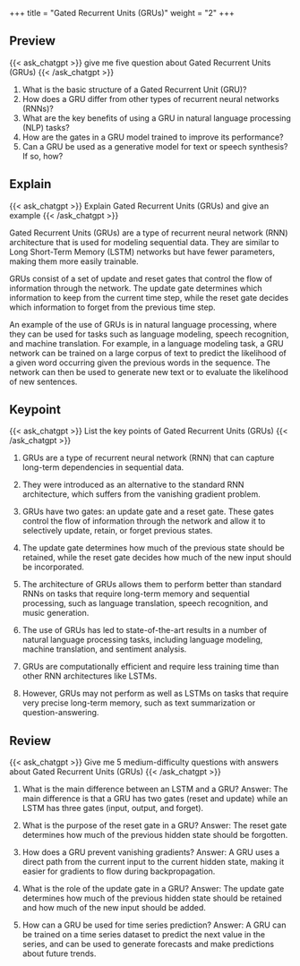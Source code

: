 +++
title = "Gated Recurrent Units (GRUs)"
weight = "2"
+++
## Preview
{{< ask_chatgpt >}}
give me five question about Gated Recurrent Units (GRUs)
{{< /ask_chatgpt >}}

1. What is the basic structure of a Gated Recurrent Unit (GRU)? 
2. How does a GRU differ from other types of recurrent neural networks (RNNs)? 
3. What are the key benefits of using a GRU in natural language processing (NLP) tasks? 
4. How are the gates in a GRU model trained to improve its performance? 
5. Can a GRU be used as a generative model for text or speech synthesis? If so, how?   

## Explain
{{< ask_chatgpt >}}
Explain Gated Recurrent Units (GRUs) and give an example
{{< /ask_chatgpt >}}

Gated Recurrent Units (GRUs) are a type of recurrent neural network (RNN) architecture that is used for modeling sequential data. They are similar to Long Short-Term Memory (LSTM) networks but have fewer parameters, making them more easily trainable.

GRUs consist of a set of update and reset gates that control the flow of information through the network. The update gate determines which information to keep from the current time step, while the reset gate decides which information to forget from the previous time step.

An example of the use of GRUs is in natural language processing, where they can be used for tasks such as language modeling, speech recognition, and machine translation. For example, in a language modeling task, a GRU network can be trained on a large corpus of text to predict the likelihood of a given word occurring given the previous words in the sequence. The network can then be used to generate new text or to evaluate the likelihood of new sentences.   

## Keypoint
{{< ask_chatgpt >}}
List the key points of Gated Recurrent Units (GRUs)
{{< /ask_chatgpt >}}

1. GRUs are a type of recurrent neural network (RNN) that can capture long-term dependencies in sequential data.

2. They were introduced as an alternative to the standard RNN architecture, which suffers from the vanishing gradient problem.

3. GRUs have two gates: an update gate and a reset gate. These gates control the flow of information through the network and allow it to selectively update, retain, or forget previous states.

4. The update gate determines how much of the previous state should be retained, while the reset gate decides how much of the new input should be incorporated.

5. The architecture of GRUs allows them to perform better than standard RNNs on tasks that require long-term memory and sequential processing, such as language translation, speech recognition, and music generation.

6. The use of GRUs has led to state-of-the-art results in a number of natural language processing tasks, including language modeling, machine translation, and sentiment analysis.

7. GRUs are computationally efficient and require less training time than other RNN architectures like LSTMs.

8. However, GRUs may not perform as well as LSTMs on tasks that require very precise long-term memory, such as text summarization or question-answering.   

## Review
{{< ask_chatgpt >}}
Give me 5 medium-difficulty questions with answers about Gated Recurrent Units (GRUs)
{{< /ask_chatgpt >}}

1) What is the main difference between an LSTM and a GRU?
Answer: The main difference is that a GRU has two gates (reset and update) while an LSTM has three gates (input, output, and forget).

2) What is the purpose of the reset gate in a GRU?
Answer: The reset gate determines how much of the previous hidden state should be forgotten.

3) How does a GRU prevent vanishing gradients?
Answer: A GRU uses a direct path from the current input to the current hidden state, making it easier for gradients to flow during backpropagation.

4) What is the role of the update gate in a GRU?
Answer: The update gate determines how much of the previous hidden state should be retained and how much of the new input should be added.

5) How can a GRU be used for time series prediction?
Answer: A GRU can be trained on a time series dataset to predict the next value in the series, and can be used to generate forecasts and make predictions about future trends.   

